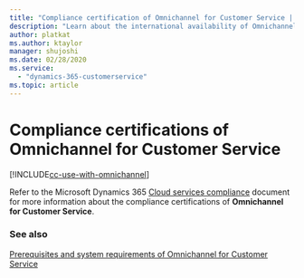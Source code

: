 ```yaml
---
title: "Compliance certification of Omnichannel for Customer Service | MicrosoftDocs"
description: "Learn about the international availability of Omnichannel for Customer Service. This topic explains the language and geographic availability."
author: platkat
ms.author: ktaylor
manager: shujoshi
ms.date: 02/28/2020
ms.service: 
  - "dynamics-365-customerservice"
ms.topic: article
---
```

# Compliance certifications of Omnichannel for Customer Service

[!INCLUDE[cc-use-with-omnichannel](../includes/cc-use-with-omnichannel.md)]

Refer to the Microsoft Dynamics 365 [Cloud services compliance](https://aka.ms/d365-compliance-list) document for more information about the compliance certifications of **Omnichannel for Customer Service**.




### See also

[Prerequisites and system requirements of Omnichannel for Customer Service](system-requirements-omnichannel.md)

